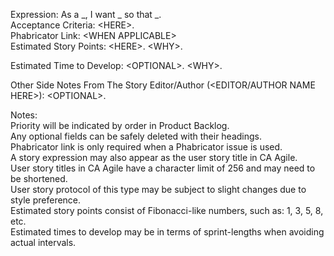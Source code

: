 Expression: As a _, I want _ so that _.  
Acceptance Criteria: \<HERE\>.  
Phabricator Link: \<WHEN APPLICABLE\>  
Estimated Story Points: \<HERE\>. \<WHY\>.  

Estimated Time to Develop: \<OPTIONAL\>. \<WHY\>.  

Other Side Notes From The Story Editor/Author (\<EDITOR/AUTHOR NAME HERE\>): \<OPTIONAL\>.  

Notes:  
Priority will be indicated by order in Product Backlog.  
Any optional fields can be safely deleted with their headings.  
Phabricator link is only required when a Phabricator issue is used.  
A story expression may also appear as the user story title in CA Agile.  
User story titles in CA Agile have a character limit of 256 and may need to be shortened.  
User story protocol of this type may be subject to slight changes due to style preference.  
Estimated story points consist of Fibonacci-like numbers, such as: 1, 3, 5, 8, etc.  
Estimated times to develop may be in terms of sprint-lengths when avoiding actual intervals.
